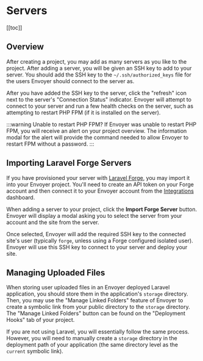 # Servers

[[toc]]

## Overview

After creating a project, you may add as many servers as you like to the project. After adding a server, you will be given an SSH key to add to your server. You should add the SSH key to the `~/.ssh/authorized_keys` file for the users Envoyer should connect to the server as.

After you have added the SSH key to the server, click the "refresh" icon next to the server's "Connection Status" indicator. Envoyer will attempt to connect to your server and run a few health checks on the server, such as attempting to restart PHP FPM (if it is installed on the server).

:::warning Unable to restart PHP FPM?
If Envoyer was unable to restart PHP FPM, you will receive an alert on your project overview. The information modal for the alert will provide the command needed to allow Envoyer to restart FPM without a password.
:::

## Importing Laravel Forge Servers

If you have provisioned your server with [Laravel Forge](https://forge.laravel.com), you may import it into your Envoyer project. You'll need to create an API token on your Forge account and then connect it to your Envoyer account from the [Integrations](https://envoyer.io/user/profile#/integrations) dashboard.

When adding a server to your project, click the **Import Forge Server** button. Envoyer will display a modal asking you to select the server from your account and the site from the server.

Once selected, Envoyer will add the required SSH key to the connected site's user (typically `forge`, unless using a Forge configured isolated user). Envoyer will use this SSH key to connect to your server and deploy your site.

## Managing Uploaded Files

When storing user uploaded files in an Envoyer deployed Laravel application, you should store them in the application's `storage` directory. Then, you may use the "Manage Linked Folders" feature of Envoyer to create a symbolic link from your public directory to the `storage` directory. The "Manage Linked Folders" button can be found on the "Deployment Hooks" tab of your project.

If you are not using Laravel, you will essentially follow the same process. However, you will need to manually create a `storage` directory in the deployment path of your application (the same directory level as the `current` symbolic link).
